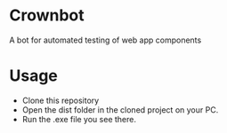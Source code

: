 # Crownbot
A bot for automated testing of web app components
# Usage
* Clone this repository
* Open the dist folder in the cloned project on your PC.
* Run the .exe file you see there.
